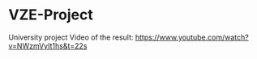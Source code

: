 # VZE-Project

University project
Video of the result:  https://www.youtube.com/watch?v=NWzmVyIt1hs&t=22s
